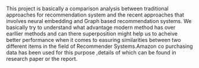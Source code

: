 This project is basically a comparison analysis between  traditional approaches for recommendation system and the recent approaches  that involves neural embedding and Graph based recommendation systems. We basically try to understand what advantage modern method has over earllier methods and can there superposition might help us to acheive better performance when it comes to easuring similarities between two different items  in the field of Recommender Systems.Amazon co purchasing data has been used for this purpose ,details of which can be found in research paper or the report.
